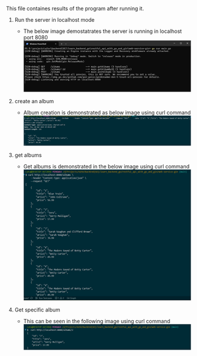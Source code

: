 This file containes results of the program after running it.

1. Run the server in localhost mode

   - The below image demostatrates the server is running in localhost port 8080
     ![alt text](image.png)

2. create an album

   - Album creation is demonstrated as below image using curl command
     ![alt text](image-1.png)

3. get albums

   - Get albums is demonstrated in the below image using curl command
     ![alt text](image-2.png)

4. Get specific album
   - This can be seen in the following image using curl command
     ![alt text](image-3.png)
